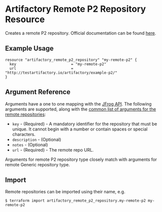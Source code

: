 # Artifactory Remote P2 Repository Resource

Creates a remote P2 repository.
Official documentation can be found [here](https://www.jfrog.com/confluence/display/JFROG/P2+Repositories).


## Example Usage

```hcl
resource "artifactory_remote_p2_repository" "my-remote-p2" {
  key                         = "my-remote-p2"
  url                         = "http://testartifactory.io/artifactory/example-p2/"
}
```

## Argument Reference

Arguments have a one to one mapping with the [JFrog API](https://www.jfrog.com/confluence/display/RTF/Repository+Configuration+JSON).
The following arguments are supported, along with the [common list of arguments for the remote repositories](remote.md):

* `key` - (Required) - A mandatory identifier for the repository that must be unique. It cannot begin with a number or
  contain spaces or special characters.
* `description` - (Optional)
* `notes` - (Optional)
* `url` - (Required) - The remote repo URL.

Arguments for remote P2 repository type closely match with arguments for remote Generic repository type.

## Import

Remote repositories can be imported using their name, e.g.
```
$ terraform import artifactory_remote_p2_repository.my-remote-p2 my-remote-p2
```